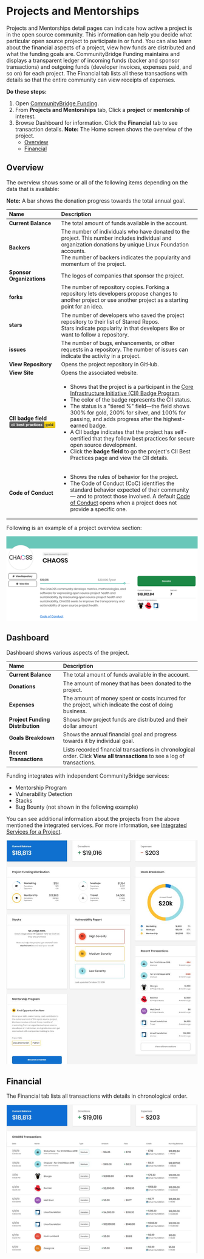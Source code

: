 # Projects and Mentorships

Projects and Mentorships detail pages can indicate how active a project is in the open source community. This information can help you decide what particular open source project to participate in or fund. You can also learn about the financial aspects of a project, view how funds are distributed and what the funding goals are. CommunityBridge Funding maintains and displays a transparent ledger of incoming funds \(backer and sponsor transactions\) and outgoing funds \(developer invoices, expenses paid, and so on\) for each project. The Financial tab lists all these transactions with details so that the entire community can view receipts of expenses.

**Do these steps:**

1. Open [CommunityBridge Funding](https://funding.communitybridge.org/).
2. From **Projects and Mentorships** tab, Click a **project** or **mentorship** of interest.
3. Browse Dashboard for information. Click the **Financial** tab to see transaction details. **Note:** The Home screen shows the overview of the project.
   * [Overview](projects-and-mentorships.md#ProjectsandMentorships-Overview)
   * [Financial](projects-and-mentorships.md#ProjectsandMentorships-Financial)

## Overview <a id="ProjectsandMentorships-Overview"></a>

The overview shows some or all of the following items depending on the data that is available:

**Note:** A bar shows the donation progress towards the total annual goal.

<table>
  <thead>
    <tr>
      <th style="text-align:left">Name</th>
      <th style="text-align:left">Description</th>
    </tr>
  </thead>
  <tbody>
    <tr>
      <td style="text-align:left"><b>Current Balance</b>
      </td>
      <td style="text-align:left">The total amount of funds available in the account.</td>
    </tr>
    <tr>
      <td style="text-align:left"><b>Backers</b>
      </td>
      <td style="text-align:left">The number of individuals who have donated to the project. This number
        includes individual and organization donations by unique Linux Foundation
        accounts.
        <br />The number of backers indicates the popularity and momentum of the project.</td>
    </tr>
    <tr>
      <td style="text-align:left"><b>Sponsor Organizations</b>
      </td>
      <td style="text-align:left">The logos of companies that sponsor the project.</td>
    </tr>
    <tr>
      <td style="text-align:left"><b>forks</b>
      </td>
      <td style="text-align:left">The number of repository copies. Forking a repository lets developers
        propose changes to another project or use another project as a starting
        point for an idea.</td>
    </tr>
    <tr>
      <td style="text-align:left"><b>stars</b>
      </td>
      <td style="text-align:left">The number of developers who saved the project repository to their list
        of Starred Repos.
        <br />Stars indicate popularity in that developers like or want to follow a
        repository.</td>
    </tr>
    <tr>
      <td style="text-align:left"><b>issues</b>
      </td>
      <td style="text-align:left">The number of bugs, enhancements, or other requests in a repository. The
        number of issues can indicate the activity in a project.</td>
    </tr>
    <tr>
      <td style="text-align:left"><b>View Repository</b>
      </td>
      <td style="text-align:left">Opens the project repository in GitHub.</td>
    </tr>
    <tr>
      <td style="text-align:left"><b>View Site</b>
      </td>
      <td style="text-align:left">Opens the associated website.</td>
    </tr>
    <tr>
      <td style="text-align:left"><b>CII badge field</b> 
        <img src="../../../.gitbook/assets/7418513 (1).png"
        alt/>
      </td>
      <td style="text-align:left">
        <ul>
          <li>Shows that the project is a participant in the <a href="https://www.coreinfrastructure.org/programs/badge-program/">Core Infrastructure Initiative (CII) Badge Program</a>.</li>
          <li>The color of the badge represents the CII status.</li>
          <li>The status is a &quot;tiered %&quot; field&#x2014;the field shows 300%
            for gold, 200% for silver, and 100% for passing, and adds progress after
            the highest-earned badge.</li>
          <li>A CII badge indicates that the project has self-certified that they follow
            best practices for secure open source development.</li>
          <li>Click the <b>badge field</b> to go the project&apos;s CII Best Practices
            page and view the CII details.</li>
        </ul>
      </td>
    </tr>
    <tr>
      <td style="text-align:left"><b>Code of Conduct</b>
      </td>
      <td style="text-align:left">
        <ul>
          <li>Shows the rules of behavior for the project.</li>
          <li>The Code of Conduct (CoC) identifies the standard behavior expected of
            their community &#x2014; and to protect those involved. A default <a href="https://www.contributor-covenant.org/version/1/4/code-of-conduct">Code of Conduct</a> opens
            when a project does not provide a specific one.</li>
        </ul>
      </td>
    </tr>
  </tbody>
</table>

  
Following is an example of a project overview section:

![](../../../.gitbook/assets/7418510%20%281%29.png)

## Dashboard

Dashboard shows various aspects of the project.

| Name | Description |
| :--- | :--- |
| **Current Balance** | The total amount of funds available in the account. |
| **Donations** | The amount of money that has been donated to the project. |
| **Expenses** | The amount of money spent or costs incurred for the project, which indicate the cost of doing business. |
| **Project Funding Distribution** | Shows how project funds are distributed and their dollar amount |
| **Goals Breakdown** | Shows the annual financial goal and progress towards it by individual goal. |
| **Recent Transactions** | Lists recorded financial transactions in chronological order.  Click **View all transactions** to see a log of transactions. |

Funding integrates with independent CommunityBridge services:

* Mentorship Program
* Vulnerability Detection
* Stacks
* Bug Bounty \(not shown in the following example\)

You can see additional information about the projects from the above mentioned the integrated services. For more information, see [Integrated Services for a Project](integrated-services-for-a-project.md).

![](../../../.gitbook/assets/7418509%20%281%29.jpg)

## Financial <a id="ProjectsandMentorships-Financial"></a>

The Financial tab lists all transactions with details in chronological order.

![](../../../.gitbook/assets/7418508.jpg)

